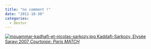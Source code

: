 ```yaml
---
title: "no comment !"
date: "2011-10-30"
categories: 
  - Destur
---
```


 [![mouammar-kadhafi-et-nicolas-sarkozy.jpg](/uploads/2011/10/mouammar-kadhafi-et-nicolas-sarkozy.jpg) Kaddafi-Sarkozy, Elysée Sarayı 2007 _Courtoisie: Paris MATCH_](/uploads/2011/10/mouammar-kadhafi-et-nicolas-sarkozy.jpg "mouammar-kadhafi-et-nicolas-sarkozy.jpg")

